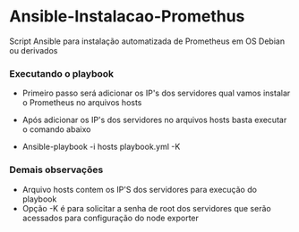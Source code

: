 # Ansible-Instalacao-Promethus
Script Ansible para instalação automatizada de Prometheus em OS Debian ou derivados

### Executando o playbook

* Primeiro passo será adicionar os IP's dos servidores qual vamos instalar o Prometheus no arquivos hosts

* Após adicionar os IP's dos servidores no arquivos hosts basta executar o comando abaixo

* Ansible-playbook -i hosts playbook.yml -K


### Demais observações

* Arquivo hosts contem os IP'S dos servidores para execução do playbook
* Opção -K é para solicitar a senha de root dos servidores que serão acessados para configuração do node exporter

